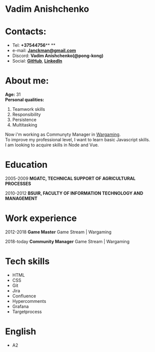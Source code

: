 # Vadim Anishchenko
# Contacts:
* Tel: **+37544756**** **
* e-mail: **Janckman@gmail.com**
* Discord: **Vadim Anishchenko(@pong-kong)**
* Social: **[GitHub](https://github.com/Pong-Kong)**, **[LinkedIn](https://www.linkedin.com/in/vadim-anishchenko-bb5824155/)**
# About me:


**Age:** 31   
**Personal qualities:**
  1. Teamwork skills
  2. Responsibility
  3. Persistence  
  4. Multitasking
 
Now i'm working as Communyty Manager in [Wargaming](https://wargaming.com/ru/).  
To improve my professional level, I want to learn basic Javascript skills.  
I am looking to acquire skills in Node and Vue.

# Education
2005-2009
**MGATC, TECHNICAL SUPPORT OF AGRICULTURAL PROCESSES**

2010-2012
**BSUIR, FACULTY OF INFORMATION TECHNOLOGY AND MANAGEMENT**

# Work experience

2012-2018
**Game Master**
Game Stream | Wargaming 

2018-today
**Community Manager**
Game Stream | Wargaming 

# Tech skills
* HTML
* CSS
* Git
* Jira
* Confluence
* Hypercomments
* Grafana
* Targetprocess

# English
* A2

 
